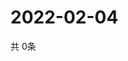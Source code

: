 # 2022-02-04
  共 0条

  <!-- BEGIN -->
  <!-- 最后更新时间Fri Feb 04 2022 13:03:18 GMT+0000 (Coordinated Universal Time) -->
  
  <!-- END -->
  
  
